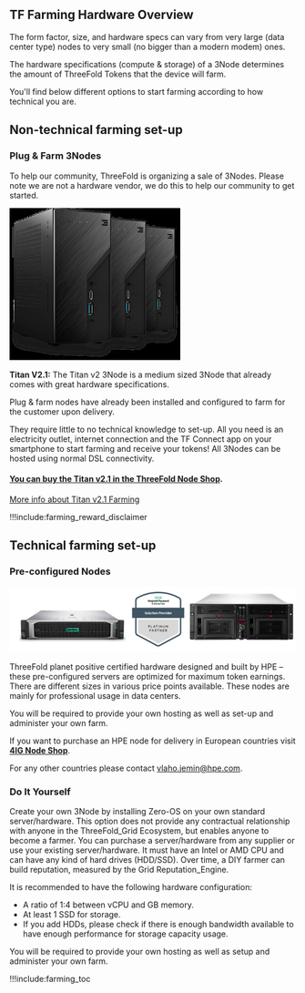 ## TF Farming Hardware Overview

The form factor, size, and hardware specs can vary from very large (data center type) nodes to very small (no bigger than a modern modem) ones. 

The hardware specifications (compute & storage) of a 3Node determines the amount of ThreeFold Tokens that the device will farm.  

You'll find below different options to start farming according to how technical you are.

## Non-technical farming set-up

### Plug & Farm 3Nodes 

To help our community, ThreeFold is organizing a sale of 3Nodes. Please note we are not a hardware vendor, we do this to help our community to get started.

![](img/three3nodes.jpg)

**Titan V2.1:** The Titan v2 3Node is a medium sized 3Node that already comes with great hardware specifications.

Plug & farm nodes have already been installed and configured to farm for the customer upon delivery. 

They require little to no technical knowledge to set-up. All you need is an electricity outlet, internet connection and the TF Connect app on your smartphone to start farming and receive your tokens! All 3Nodes can be hosted using normal DSL connectivity.

#### [You can buy the Titan v2.1 in the ThreeFold Node Shop](https://shop.threefold.tech).

[More info about Titan v2.1 Farming](titan_v2_1)

!!!include:farming_reward_disclaimer

## Technical farming set-up

### Pre-configured Nodes 

![4ig ThreeFold Farming](img/4ignodes.jpg)

ThreeFold planet positive certified hardware designed and built by HPE – these pre-configured servers are optimized for maximum token earnings. There are different sizes in various price points available. These nodes are mainly for professional usage in data centers.

You will be required to provide your own hosting as well as set-up and administer your own farm.

If you want to purchase an HPE node for delivery in European countries visit **[4IG Node Shop](https://threefold.4ig.hu/)**.

For any other countries please contact vlaho.jemin@hpe.com.

### Do It Yourself

Create your own 3Node by installing Zero-OS on your own standard server/hardware. This option does not provide any contractual relationship with anyone in the ThreeFold_Grid Ecosystem, but enables anyone to become a farmer. You can purchase a server/hardware from any supplier or use your existing server/hardware. It must have an Intel or AMD CPU and can have any kind of hard drives (HDD/SSD). Over time, a DIY farmer can build reputation, measured by the Grid Reputation_Engine.

It is recommended to have the following hardware configuration:

- A ratio of 1:4 between vCPU and GB memory.
- At least 1 SSD for storage.
- If you add HDDs, please check if there is enough bandwidth available to have enough performance for storage capacity usage.

You will be required to provide your own hosting as well as setup and administer your own farm.



!!!include:farming_toc
